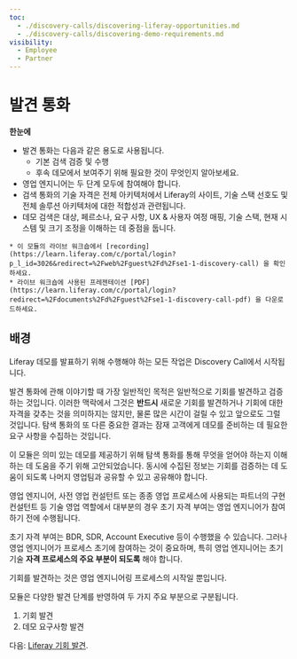 ```yaml
---
toc:
  - ./discovery-calls/discovering-liferay-opportunities.md
  - ./discovery-calls/discovering-demo-requirements.md
visibility:
  - Employee
  - Partner
---
```

# 발견 통화

**한눈에**

* 발견 통화는 다음과 같은 용도로 사용됩니다.
  * 기본 검색 검증 및 수행
  * 후속 데모에서 보여주기 위해 필요한 것이 무엇인지 알아보세요.
* 영업 엔지니어는 두 단계 모두에 참여해야 합니다.
* 검색 통화의 기술 자격은 전체 아키텍처에서 Liferay의 사이트, 기술 스택 선호도 및 전체 솔루션 아키텍처에 대한 적합성과 관련됩니다.
* 데모 검색은 대상, 페르소나, 요구 사항, UX & 사용자 여정 매핑, 기술 스택, 현재 시스템 및 크기 조정을 이해하는 데 중점을 둡니다.

```{note}
* 이 모듈의 라이브 워크숍에서 [recording](https://learn.liferay.com/c/portal/login?p_l_id=3026&redirect=%2Fweb%2Fguest%2Fd%2Fse1-1-discovery-call) 을 확인하세요.
* 라이브 워크숍에 사용된 프레젠테이션 [PDF](https://learn.liferay.com/c/portal/login?redirect=%2Fdocuments%2Fd%2Fguest%2Fse1-1-discovery-call-pdf) 을 다운로드하세요.
```

## 배경

Liferay 데모를 발표하기 위해 수행해야 하는 모든 작업은 Discovery Call에서 시작됩니다.

발견 통화에 관해 이야기할 때 가장 일반적인 목적은 일반적으로 기회를 발견하고 검증하는 것입니다. 이러한 맥락에서 그것은 **반드시** 새로운 기회를 발견하거나 기회에 대한 자격을 갖추는 것을 의미하지는 않지만, 물론 많은 시간이 걸릴 수 있고 앞으로도 그럴 것입니다. 탐색 통화의 또 다른 중요한 결과는 잠재 고객에게 데모를 준비하는 데 필요한 요구 사항을 수집하는 것입니다.

이 모듈은 의미 있는 데모를 제공하기 위해 탐색 통화를 통해 무엇을 얻어야 하는지 이해하는 데 도움을 주기 위해 고안되었습니다. 동시에 수집된 정보는 기회를 검증하는 데 도움이 되도록 나머지 영업팀과 공유할 수 있고 공유해야 합니다.

영업 엔지니어, 사전 영업 컨설턴트 또는 종종 영업 프로세스에 사용되는 파트너의 구현 컨설턴트 등 기술 영업 역할에서 대부분의 경우 초기 자격 부여는 영업 엔지니어가 참여하기 전에 수행됩니다.

초기 자격 부여는 BDR, SDR, Account Executive 등이 수행했을 수 있습니다. 그러나 영업 엔지니어가 프로세스 초기에 참여하는 것이 중요하며, 특히 영업 엔지니어는 초기 기술 **자격 프로세스의 주요 부분이 되도록** 해야 합니다.

기회를 발견하는 것은 영업 엔지니어링 프로세스의 시작일 뿐입니다.

모듈은 다양한 발견 단계를 반영하여 두 가지 주요 부분으로 구분됩니다.

1. 기회 발견
2. 데모 요구사항 발견

다음: [Liferay 기회 발견](./discovery-calls/discovering-liferay-opportunities.md).
